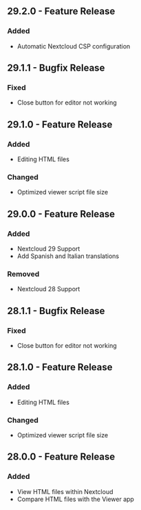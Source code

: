 ## 29.2.0 - Feature Release
### Added
- Automatic Nextcloud CSP configuration

## 29.1.1 - Bugfix Release
### Fixed
- Close button for editor not working

## 29.1.0 - Feature Release
### Added
- Editing HTML files
### Changed
- Optimized viewer script file size

## 29.0.0 - Feature Release
### Added
- Nextcloud 29 Support
- Add Spanish and Italian translations
### Removed
- Nextcloud 28 Support

## 28.1.1 - Bugfix Release
### Fixed
- Close button for editor not working

## 28.1.0 - Feature Release
### Added
- Editing HTML files
### Changed
- Optimized viewer script file size

## 28.0.0 - Feature Release
### Added
- View HTML files within Nextcloud
- Compare HTML files with the Viewer app